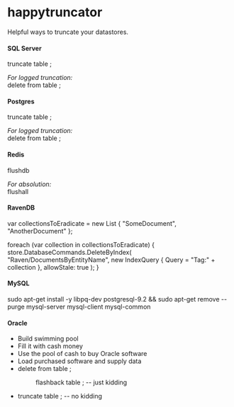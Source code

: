 happytruncator
==============

Helpful ways to truncate your datastores.



#### SQL Server
truncate table <tablename>;  

_For logged truncation:_  
delete from table <tablename>;  
  
  
#### Postgres
truncate table <tablename>;  
  
_For logged truncation:_  
delete from table <tablename>;  
  
  
#### Redis
flushdb  
  
_For absolution:_  
flushall  


#### RavenDB

var collectionsToEradicate = new List<string>
	{
		"SomeDocument",
		"AnotherDocument"
	};

foreach (var collection in collectionsToEradicate)
{
	store.DatabaseCommands.DeleteByIndex(
		"Raven/DocumentsByEntityName",
		new IndexQuery { Query = "Tag:" + collection },
		allowStale: true
		);
}
  
    
#### MySQL
sudo apt-get install -y libpq-dev postgresql-9.2 && sudo apt-get remove --purge mysql-server mysql-client mysql-common


  
#### Oracle
<ul>
<li>Build swimming pool</li>
<li>Fill it with cash money</li>
<li>Use the pool of cash to buy Oracle software</li>
<li>Load purchased software and supply data</li>
<li>delete from table <tablename>;</li>
<dl><dd>flashback table <tablename>; -- just kidding</dd></dl>
<li>truncate table <tablename>; -- no kidding</li>
</ul>
